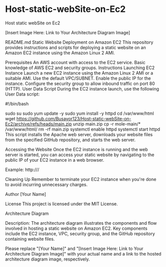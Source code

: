 # Host-static-webSite-on-Ec2
Host static webSite on Ec2

[Insert Image Here: Link to Your Architecture Diagram Image]

README.md
Static Website Deployment on Amazon EC2
This repository provides instructions and scripts for deploying a static website on an Amazon EC2 instance using the Amazon Linux 2 AMI.

Prerequisites
An AWS account with access to the EC2 service.
Basic knowledge of AWS EC2 and security groups.
Instructions
Launching EC2 Instance
Launch a new EC2 instance using the Amazon Linux 2 AMI or a suitable AMI.
Use the default VPC/SUBNET.
Enable the public IP for the instance.
Configure the security group to allow inbound traffic on port 80 (HTTP).
User Data Script
During the EC2 instance launch, use the following User Data script:


#!/bin/bash

sudo su
sudo yum update -y
sudo yum install -y httpd
cd /var/www/html
wget https://github.com/Busayor123/Host-static-webSite-on-Ec2/archive/refs/heads/main.zip
unzip main.zip
cp -r mole-main/* /var/www/html/
rm -rf main.zip
systemctl enable httpd
systemctl start httpd
This script installs the Apache web server, downloads your website files from the specified GitHub repository, and starts the web server.

Accessing the Website
Once the EC2 instance is running and the web server is started, you can access your static website by navigating to the public IP of your EC2 instance in a web browser.

Example: http://<public-ip>/

Cleaning Up
Remember to terminate your EC2 instance when you're done to avoid incurring unnecessary charges.

Author
[Your Name]

License
This project is licensed under the MIT License.

Architecture Diagram


Description: The architecture diagram illustrates the components and flow involved in hosting a static website on Amazon EC2. Key components include the EC2 instance, VPC, security group, and the GitHub repository containing website files.

Please replace "[Your Name]" and "[Insert Image Here: Link to Your Architecture Diagram Image]" with your actual name and a link to the hosted architecture diagram image, respectively.
